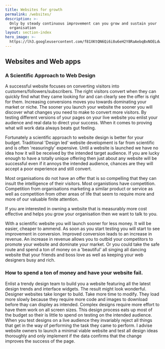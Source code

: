 ```yaml
---
title: Websites for growth
permalink: /websites/
description: >-
  Only by steady continuous improvement can you grow and sustain your
  organisation
layout: section-index
hero_image: >-
  https://lh3.googleusercontent.com/f81XKtQN6Qi6i8u6eH2Y8RaAebqBxNOELdwRmq1B7LWbT4SNnGPUXtKJDP-Ktrk7ORoUCon6zpIMThfYLz0=w1200-h500-c-rj-e30#.jpg
---
```


## Websites and Web apps
### A Scientific Approach to Web Design

A successful website focuses on converting visitors into customers/followers/subscribers. The right visitors convert when they can quickly find what they came looking for and can clearly see the offer is right for them. Increasing conversions moves you towards dominating your market or niche. The sooner you launch your website the sooner you will discover what changes you need to make to convert more visitors. By testing different versions of your pages on your live website you enlist your audience and real data to direct your success. When it comes to proving what will work data always beats gut feeling.  

Fortunately a scientific approach to website design is better for your budget. Traditional 'Design led' website development is far from scientific and is often 'reasuringly' expensive. Until a website is launched we have no idea how it will be received by the intended target audience. If you are lucky enough to have a totally unique offering then just about any website will be successful even if it annoys the intended audience, chances are they will accept a poor experience and still convert.

Most organisations do not have an offer that is so compelling that they can insult the intelligence of their visitors. Most organistions have competition. Competition from organisations marketing a similar product or service as well as competition from other areas of life that seem to require more and more of our valuable finite attention. 

If you are interested in owning a website that is measurably more cost effective and helps you grow your organisation then we want to talk to you.

With a scientific website you will launch sooner for less money. It will be easier, cheaper to ammend. As soon as you start testing you will start to see improvement in conversion. Improved conversion leads to an increase in revenue. An increase in revenue allows you to outbid your competitors to promote your website and dominate your market. Or you could take the safe route and spend a ton of money on a 'beautiful' all singing all dancing website that your friends and boss love as well as keeping your web designers busy and rich.

### How to spend a ton of money and have your website fail.
Enlist a trendy design team to build you a website featuring all the latest design trends and interface widgets. The result might look wonderful. Designer websites take longer to build. Take more time to modify. They load more slowly because they require more code and images to download before thay can displey as intended. Complex designs require more effort to have them work on all screen sizes. This design process eats up most of the budget so their is little to spend on testing on the intended audience. When you test designs on a live audience they invariably reject all things that get in the way of performing the task they came to perform. I advise website owners to launch a minimal viable website and test all design ideas thoroughly and only implement if the data confirms that the change improves the success of the page.